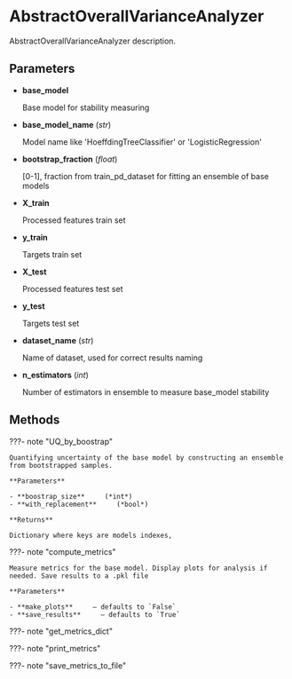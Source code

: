 # AbstractOverallVarianceAnalyzer

AbstractOverallVarianceAnalyzer description.



## Parameters

- **base_model**

    Base model for stability measuring

- **base_model_name** (*str*)

    Model name like 'HoeffdingTreeClassifier' or 'LogisticRegression'

- **bootstrap_fraction** (*float*)

    [0-1], fraction from train_pd_dataset for fitting an ensemble of base models

- **X_train**

    Processed features train set

- **y_train**

    Targets train set

- **X_test**

    Processed features test set

- **y_test**

    Targets test set

- **dataset_name** (*str*)

    Name of dataset, used for correct results naming

- **n_estimators** (*int*)

    Number of estimators in ensemble to measure base_model stability




## Methods

???- note "UQ_by_boostrap"

    Quantifying uncertainty of the base model by constructing an ensemble from bootstrapped samples.

    **Parameters**

    - **boostrap_size**     (*int*)    
    - **with_replacement**     (*bool*)    
    
    **Returns**

    Dictionary where keys are models indexes,
    
???- note "compute_metrics"

    Measure metrics for the base model. Display plots for analysis if needed. Save results to a .pkl file

    **Parameters**

    - **make_plots**     – defaults to `False`    
    - **save_results**     – defaults to `True`    
    
???- note "get_metrics_dict"

???- note "print_metrics"

???- note "save_metrics_to_file"

